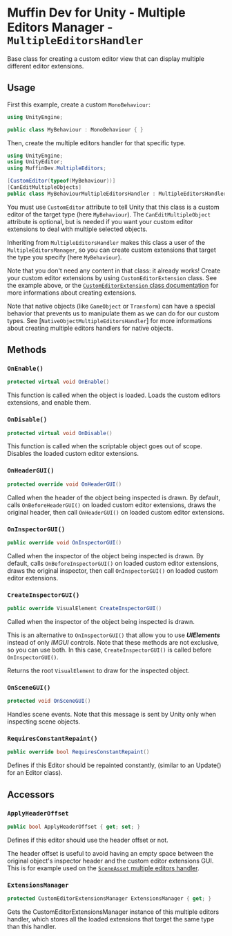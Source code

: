 # Muffin Dev for Unity - Multiple Editors Manager - `MultipleEditorsHandler`

Base class for creating a custom editor view that can display multiple different editor extensions.

## Usage

First this example, create a custom `MonoBehaviour`:

```cs
using UnityEngine;

public class MyBehaviour : MonoBehaviour { }
```

Then, create the multiple editors handler for that specific type.

```cs
using UnityEngine;
using UnityEditor;
using MuffinDev.MultipleEditors;

[CustomEditor(typeof(MyBehaviour))]
[CanEditMultipleObjects]
public class MyBehaviourMultipleEditorsHandler : MultipleEditorsHandler<MyBehaviour> { }
```

You must use `CustomEditor` attribute to tell Unity that this class is a custom editor of the target type (here `MyBehaviour`). The `CanEditMultipleObject` attribute is optional, but is needed if you want your custom editor extensions to deal with multiple selected objects.

Inheriting from `MultipleEditorsHandler` makes this class a user of the `MultipleEditorsManager`, so you can create custom extensions that target the type you specify (here `MyBehaviour`).

Note that you don't need any content in that class: it already works! Create your custom editor extensions by using `CustomEditorExtension` class. See the example above, or the [`CustomEditorExtension` class documentation](./custom-editor-extension.md) for more informations about creating extensions.

Note that native objects (like `GameObject` or `Transform`) can have a special behavior that prevents us to manipulate them as we can do for our custom types. See [`NativeObjectMultipleEditorsHandler`] for more informations about creating multiple editors handlers for native objects.

## Methods

### `OnEnable()`

```cs
protected virtual void OnEnable()
```

This function is called when the object is loaded. Loads the custom editors extensions, and enable them.

### `OnDisable()`

```cs
protected virtual void OnDisable()
```

This function is called when the scriptable object goes out of scope. Disables the loaded custom editor extensions.

### `OnHeaderGUI()`

```cs
protected override void OnHeaderGUI()
```

Called when the header of the object being inspected is drawn. By default, calls `OnBeforeHeaderGUI()` on loaded custom editor extensions, draws the original header, then call `OnHeaderGUI()` on loaded custom editor extensions.

### `OnInspectorGUI()`

```cs
public override void OnInspectorGUI()
```

Called when the inspector of the object being inspected is drawn. By default, calls `OnBeforeInspectorGUI()` on loaded custom editor extensions, draws the original inspector, then call `OnInspectorGUI()` on loaded custom editor extensions.

### `CreateInspectorGUI()`

```cs
public override VisualElement CreateInspectorGUI()
```

Called when the inspector of the object being inspected is drawn.

This is an alternative to `OnInspectorGUI()` that allow you to use ***UIElements*** instead of only *IMGUI* controls. Note that these methods are not exclusive, so you can use both. In this case, `CreateInspectorGUI()` is called before `OnInspectorGUI()`.

Returns the root `VisualElement` to draw for the inspected object.

### `OnSceneGUI()`

```cs
protected void OnSceneGUI()
```

Handles scene events. Note that this message is sent by Unity only when inspecting scene objects.

### `RequiresConstantRepaint()`

```cs
public override bool RequiresConstantRepaint()
```

Defines if this Editor should be repainted constantly, (similar to an Update() for an Editor class).

## Accessors

### `ApplyHeaderOffset`

```cs
public bool ApplyHeaderOffset { get; set; }
```

Defines if this editor should use the header offset or not.

The header offset is useful to avoid having an empty space between the original object's inspector header and the custom editor extensions GUI. This is for example used on the [`SceneAsset` multiple editors handler](../Editor/NativeObjectMultipleEditorsHandlers/SceneMultipleEditors.cs).

### `ExtensionsManager`

```cs
protected CustomEditorExtensionsManager ExtensionsManager { get; }
```

Gets the CustomEditorExtensionsManager instance of this multiple editors handler, which stores all the loaded extensions that target the same type than this handler.